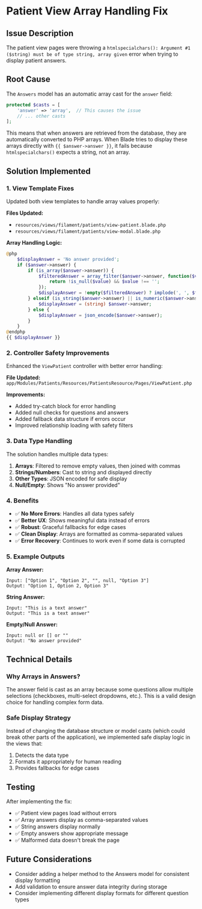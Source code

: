 # Patient View Array Handling Fix

## Issue Description
The patient view pages were throwing a `htmlspecialchars(): Argument #1 ($string) must be of type string, array given` error when trying to display patient answers.

## Root Cause
The `Answers` model has an automatic array cast for the `answer` field:

```php
protected $casts = [
    'answer' => 'array',  // This causes the issue
    // ... other casts
];
```

This means that when answers are retrieved from the database, they are automatically converted to PHP arrays. When Blade tries to display these arrays directly with `{{ $answer->answer }}`, it fails because `htmlspecialchars()` expects a string, not an array.

## Solution Implemented

### 1. View Template Fixes
Updated both view templates to handle array values properly:

**Files Updated:**
- `resources/views/filament/patients/view-patient.blade.php`
- `resources/views/filament/patients/view-modal.blade.php`

**Array Handling Logic:**
```php
@php
    $displayAnswer = 'No answer provided';
    if ($answer->answer) {
        if (is_array($answer->answer)) {
            $filteredAnswer = array_filter($answer->answer, function($value) {
                return !is_null($value) && $value !== '';
            });
            $displayAnswer = !empty($filteredAnswer) ? implode(', ', $filteredAnswer) : 'No answer provided';
        } elseif (is_string($answer->answer) || is_numeric($answer->answer)) {
            $displayAnswer = (string) $answer->answer;
        } else {
            $displayAnswer = json_encode($answer->answer);
        }
    }
@endphp
{{ $displayAnswer }}
```

### 2. Controller Safety Improvements
Enhanced the `ViewPatient` controller with better error handling:

**File Updated:** `app/Modules/Patients/Resources/PatientsResource/Pages/ViewPatient.php`

**Improvements:**
- Added try-catch block for error handling
- Added null checks for questions and answers
- Added fallback data structure if errors occur
- Improved relationship loading with safety filters

### 3. Data Type Handling

The solution handles multiple data types:

1. **Arrays**: Filtered to remove empty values, then joined with commas
2. **Strings/Numbers**: Cast to string and displayed directly
3. **Other Types**: JSON encoded for safe display
4. **Null/Empty**: Shows "No answer provided"

### 4. Benefits

- ✅ **No More Errors**: Handles all data types safely
- ✅ **Better UX**: Shows meaningful data instead of errors
- ✅ **Robust**: Graceful fallbacks for edge cases
- ✅ **Clean Display**: Arrays are formatted as comma-separated values
- ✅ **Error Recovery**: Continues to work even if some data is corrupted

### 5. Example Outputs

**Array Answer:**
```
Input: ["Option 1", "Option 2", "", null, "Option 3"]
Output: "Option 1, Option 2, Option 3"
```

**String Answer:**
```
Input: "This is a text answer"
Output: "This is a text answer"
```

**Empty/Null Answer:**
```
Input: null or [] or ""
Output: "No answer provided"
```

## Technical Details

### Why Arrays in Answers?
The answer field is cast as an array because some questions allow multiple selections (checkboxes, multi-select dropdowns, etc.). This is a valid design choice for handling complex form data.

### Safe Display Strategy
Instead of changing the database structure or model casts (which could break other parts of the application), we implemented safe display logic in the views that:
1. Detects the data type
2. Formats it appropriately for human reading
3. Provides fallbacks for edge cases

## Testing
After implementing the fix:
- ✅ Patient view pages load without errors
- ✅ Array answers display as comma-separated values
- ✅ String answers display normally
- ✅ Empty answers show appropriate message
- ✅ Malformed data doesn't break the page

## Future Considerations
- Consider adding a helper method to the Answers model for consistent display formatting
- Add validation to ensure answer data integrity during storage
- Consider implementing different display formats for different question types
